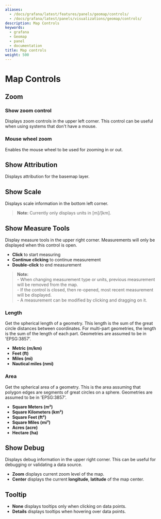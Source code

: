 ```yaml
---
aliases:
  - /docs/grafana/latest/features/panels/geomap/controls/
  - /docs/grafana/latest/panels/visualizations/geomap/controls/
description: Map Controls
keywords:
  - grafana
  - Geomap
  - panel
  - documentation
title: Map controls
weight: 500
---
```


# Map Controls

## Zoom

### Show zoom control

Displays zoom controls in the upper left corner. This control can be useful when using systems that don't have a mouse.

### Mouse wheel zoom

Enables the mouse wheel to be used for zooming in or out.

## Show Attribution

Displays attribution for the basemap layer.

## Show Scale

Displays scale information in the bottom left corner.

> **Note:** Currently only displays units in [m]/[km].

## Show Measure Tools

Display measure tools in the upper right corner. Measurements will only be displayed when this control is open.

- **Click** to start measuring
- **Continue clicking** to continue measurement
- **Double-click** to end measurement

> **Note:** <br /> - When changing measurement type or units, previous measurement will be removed from the map. <br /> - If the control is closed, then re-opened, most recent measurement will be displayed. <br /> - A measurement can be modified by clicking and dragging on it.

### Length

Get the spherical length of a geometry. This length is the sum of the great circle distances between coordinates. For multi-part geometries, the length is the sum of the length of each part. Geometries are assumed to be in 'EPSG:3857'.

- **Metric (m/km)**
- **Feet (ft)**
- **Miles (mi)**
- **Nautical miles (nmi)**

### Area

Get the spherical area of a geometry. This is the area assuming that polygon edges are segments of great circles on a sphere. Geometries are assumed to be in 'EPSG:3857'.

- **Square Meters (m²)**
- **Square Kilometers (km²)**
- **Square Feet (ft²)**
- **Square Miles (mi²)**
- **Acres (acre)**
- **Hectare (ha)**

## Show Debug

Displays debug information in the upper right corner. This can be useful for debugging or validating a data source.

- **Zoom** displays current zoom level of the map.
- **Center** displays the current **longitude**, **latitude** of the map center.

## Tooltip

- **None** displays tooltips only when clicking on data points.
- **Details** displays tooltips when hovering over data points.
